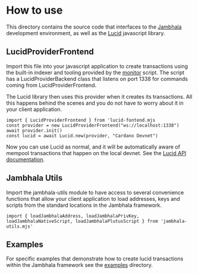 # How to use

This directory contains the source code that interfaces to the [Jambhala](https://github.com/iburzynski/jambhala) development environment, as well as the [Lucid](https://lucid.spacebudz.io) javascript library.

## LucidProviderFrontend

Import this file into your javascript application to create transactions using the built-in indexer and tooling provided by the [monitor](../scripts/monitor) script. The script has a LucidProviderBackend class that listens on port 1338 for commands coming from LucidProviderFrontend.

The Lucid library then uses this provider when it creates its transactions. All this happens behind the scenes and you do not have to worry about it in your client application.

```
import { LucidProviderFrontend } from 'lucid-fontend.mjs
const provider = new LucidProviderFrontend("ws://localhost:1338")
await provider.init()
const lucid = await Lucid.new(provider, "Cardano Devnet")
```

Now you can use Lucid as normal, and it will be automatically aware of mempool transactions that happen on the local devnet. See the [Lucid API documentation](https://lucid.spacebudz.io/docs/overview/about-lucid).

## Jambhala Utils

Import the jambhala-utils module to have access to several convenience functions that allow your client application to load addresses, keys and scripts from the standard locations in the Jambhala framework.

```
import { loadJambhalaAddress, loadJambhalaPrivKey, loadJambhalaNativeScript, loadJambhalaPlutusScript } from 'jambhala-utils.mjs'
```

## Examples

For specific examples that demonstrate how to create lucid transactions within the Jambhala framework see the [examples](./examples) directory.

